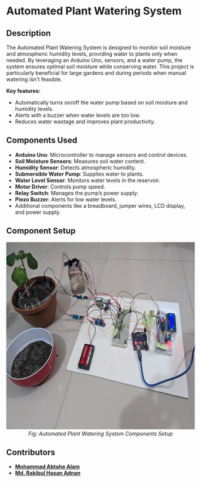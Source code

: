 <h1>Automated Plant Watering System</h1>
<h2>Description</h2>
<p>
  The Automated Plant Watering System is designed to monitor soil moisture and atmospheric humidity levels, providing water to plants only when needed. By leveraging an Arduino Uno, sensors, and a water pump, the system ensures optimal soil moisture while conserving water. This project is particularly beneficial for large gardens and during periods when manual watering isn't feasible.

<strong>Key features:</strong>
<ul>
  <li>Automatically turns on/off the water pump based on soil moisture and humidity levels.</li>
  <li>Alerts with a buzzer when water levels are too low.</li>
  <li>Reduces water wastage and improves plant productivity.</li>
</ul>
</p>

<h2>Components Used</h2>
<ul>
  <li><strong>Arduino Uno</strong>: Microcontroller to manage sensors and control devices.</li>
  <li><strong>Soil Moisture Sensors</strong>: Measures soil water content.</li>
  <li><strong>Humidity Sensor</strong>: Detects atmospheric humidity.</li>
  <li><strong>Submersible Water Pump</strong>: Supplies water to plants.</li>
  <li><strong>Water Level Sensor</strong>: Monitors water levels in the reservoir.</li>
  <li><strong>Motor Driver</strong>: Controls pump speed.</li>
  <li><strong>Relay Switch</strong>: Manages the pump’s power supply.</li>
  <li><strong>Piezo Buzzer</strong>: Alerts for low water levels.</li>
  <li>Additional components like a breadboard, jumper wires, LCD display, and power supply.</li>
</ul>

<h2>Component Setup</h2>
<div style="text-align: center;">
  <img src="Images/PXL_20230607_220539608.jpg" alt="Automated Plant Watering System Components Setup" width="700" height="500">
  <br>
  <em>Fig: Automated Plant Watering System Components Setup</em>
</div>

<h2>Contributors</h2>
<ul>
  <li><a href="https://github.com/Abtahe" target="_blank"><strong>Mohammad Abtahe Alam</strong></a></li>
  <li><a href="https://github.com/AdnanGithub" target="_blank"><strong>Md. Rakibul Hasan Adnan</strong></a></li>
</ul>


